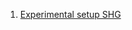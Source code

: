 1. [Experimental setup SHG](https://www.youtube.com/watch?v=-xbaCfr3kO8&t=2s&ab_channel=DanielC%C3%B4t%C3%A9)
